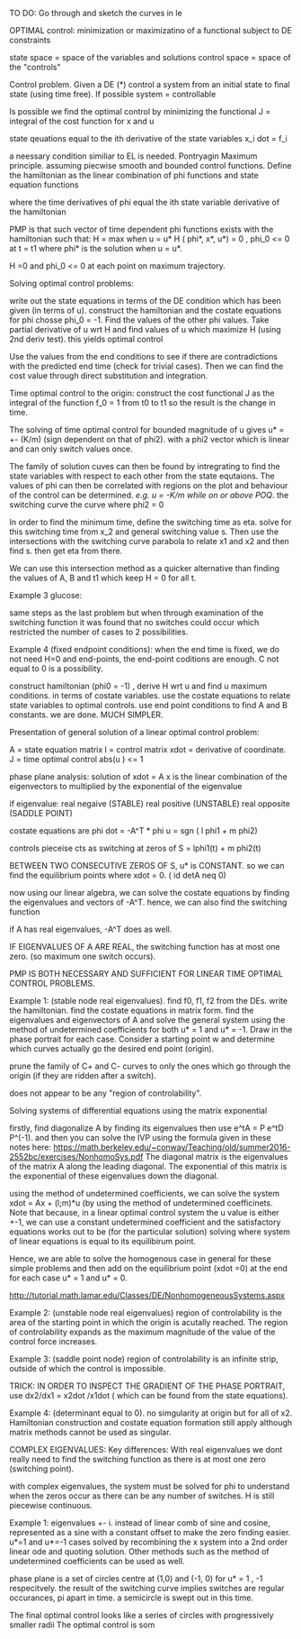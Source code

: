 TO DO:
Go through and sketch the curves in le



OPTIMAL control:
minimization or maximizatino of a functional subject to DE constraints

state space = space of the variables and solutions
control space = space of the "controls"

Control problem. Given a DE (*) control a system from an initial state to final state (using time free).
If possible system = controllable

Is possible we find the optimal control by minimizing the functional
J = integral of the cost function for x and u 

state qeuations equal to the ith derivative of the state variables x_i dot = f_i

a neessary condition similiar to EL is needed.
Pontryagin Maximum principle.
assuming piecwise smooth and bounded control functions.
Define the hamiltonian as the linear combination of phi functions and state equation functions

where the time derivatives of phi equal the ith state variable derivative of the hamiltonian

PMP is that such  vector of time dependent phi functions exists with the hamiltonian such that:
H = max when u = u* 
H ( phi*, x*, u*) = 0 , phi_0 <= 0 at t = t1 where phi* is the solution when u = u*.

H =0 and phi_0 <= 0 at each point on maximum trajectory.

Solving optimal control problems:

write out the state equations in terms of the DE condition which has been given (in terms of u).
construct the hamiltonian and the costate equations for phi
chosse phi_0 = -1. Find the values of the other phi values.
Take partial derivative of u wrt H and find values of u which maximize H (using 2nd deriv test).
this yields optimal control

Use the values from the end conditions to see if there are contradictions with the predicted end time (check for trivial cases).
Then we can find the cost value through direct substitution and integration.

Time optimal control to the origin:
construct the cost functional J as the integral of the function f_0 = 1 from t0 to t1 so the result is the change in time.

The solving of time optimal control for bounded magnitude of u gives u* = +- (K/m) (sign dependent on that of phi2). 
with a phi2 vector which is linear and can only switch values once.

The family of solution cuves can then be found by intregrating to find the state variables with respect to each other from the state equtaions.
The values of phi can then be correlated with regions on the plot and behaviour of the control can be determined.
*e.g. u = -K/m while on or above POQ*.
the switching curve the curve where phi2 = 0

In order to find the minimum time, define the switching time as eta. solve for this switching time from x_2 and general switching value s. 
Then use the intersections with the switching curve parabola to relate x1 and x2 and then find s. then get eta from there.

We can use this intersection method as a quicker alternative than finding the values of A, B and t1 which keep H = 0 for all t.

Example 3 glucose:

same steps as the last problem but when through examination of the switching function it was found that no switches could occur which 
restricted the number of cases to 2 possibilities.

Example 4 (fixed endpoint conditions):
when the end time is fixed, we do not need H=0 and end-points, the end-point coditions are enough. C not equal to 0 is a possibility.

construct hamiltonian (phi0 = -1) , derive H wrt u and find u maximum conditions. in terms of costate variables.
use the costate equations to relate state variables to optimal controls.
use end point conditions to find A and B constants. we are done.
MUCH SIMPLER.

Presentation of general solution of a linear optimal control problem:

A  = state equation matrix
l = control matrix
xdot = derivative of coordinate.
J = time optimal control
abs(u ) <= 1

phase plane analysis:
solution of xdot = A x is the linear combination of the eigenvectors to multiplied by the exponential of the eigenvalue

if eigenvalue:
real negaive (STABLE)
real positive (UNSTABLE)
real opposite (SADDLE POINT)

costate equations are phi dot = -A^T * phi
u = sgn ( l phi1 + m phi2)

controls pieceise cts as switching at zeros of S  = lphi1(t) + m phi2(t) 

BETWEEN TWO CONSECUTIVE ZEROS OF S, u* is CONSTANT.
so we can find the equilibrium points where xdot = 0. ( id detA neq 0)

now using our linear algebra, we can solve the costate equations by finding the eigenvalues and vectors of -A^T.
hence, we can also find the switching function 

if A has real eigenvalues, -A^T does as well.

IF EIGENVALUES OF A ARE REAL,  the switching function has at most one zero. (so maximum one switch occurs).

PMP IS BOTH NECESSARY AND SUFFICIENT FOR LINEAR TIME OPTIMAL CONTROL PROBLEMS.

Example 1: (stable node real eigenvalues).
find f0, f1, f2 from the DEs. write the hamiltonian. find the costate equations in matrix form. 
find the eigenvalues and eigenvectors of A and solve the general system using the method of undetermined coefficients for both u* = 1 and u* = -1.
Draw in the phase portrait for each case. Consider a starting point w and determine which curves actually go the desired end point (origin).

prune the family of C+ and C- curves to only the ones which go through the origin (if they are ridden after a switch).

does not appear to be any "region of controlability".

Solving systems of differential equations using the matrix exponential 

firstly, find diagonalize A by finding its eigenvalues then use e^tA = P e^tD P^(-1). and then you can solve the IVP using the formula
given in these notes here:
https://math.berkeley.edu/~conway/Teaching/old/summer2016-2552bc/exercises/NonhomoSys.pdf
The diagonal matrix is the eigenvalues of the matrix A along the leading diagonal.
The exponential of this matrix is the exponential of these eigenvalues down the diagonal.
 
using the method of undetermined coefficients, we can solve the system xdot = Ax + (l;m)*u (by using the method of undetermined coefficinets.
Note that because, in a linear optimal control system the u value is either +-1, we can use a constant undetermined coefficient and 
the satisfactory equations works out to be (for the particular solution) solving where system of linear equations is equal to its equilibirum point.

Hence, we are able to solve the homogenous case in general for these simple problems and then add on the equilibrium point (xdot =0)
at the end for each case u* = 1 and u* = 0.


http://tutorial.math.lamar.edu/Classes/DE/NonhomogeneousSystems.aspx

Example 2: (unstable node real eigenvalues)
region of controlability is the area of the starting point in which the origin is acutally reached. The region of controlability expands as the 
maximum magnitude of the value of the control force increases.

Example 3: (saddle point node)
region of controlability is an infinite strip, outside of which the control is impossible.

TRICK:
IN ORDER TO INSPECT THE GRADIENT OF THE PHASE PORTRAIT, use dx2/dx1 = x2dot /x1dot ( which can be found from the state equations).

Example 4: (determinant equal to 0).
no simgularity at origin but for all of x2. Hamiltonian construction and costate equation formation still apply although 
matrix methods cannot be used as singular.

COMPLEX EIGENVALUES:
Key differences:
With real eigenvalues we dont really need to find the switching function as there is at most one zero (switching point).

with complex eigenvalues, the system must be solved for phi to understand when the zeros occur as there can be any number of switches.
H is still piecewise continuous.

Example 1:
eigenvalues +- i. instead of linear comb of sine and cosine, represented as a sine with a constant offset to make the zero finding easier.
u*=1 and u*=-1 cases solved by recombining the x system into a 2nd order linear ode and quoting solution.
Other methods such as the method of undetermined coefficients can be used as well.

phase plane is a set of circles centre at (1,0) and (-1, 0) for u* = 1 , -1 respecitvely.
the result of the switching curve implies switches are regular occurances, pi apart in time. a semicircle is swept out in this time.

The final optimal control looks like a series of circles with progressively smaller radii 
The optimal control is som



